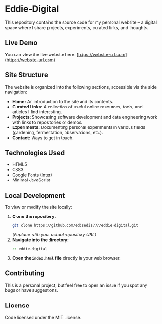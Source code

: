 # Eddie-Digital
This repository contains the source code for my personal website – a digital space where I share projects, experiments, curated links, and thoughts.

## Live Demo
You can view the live website here: [https://website-url.com](https://website-url.com)

## Site Structure
The website is organized into the following sections, accessible via the side navigation:

*   **Home:** An introduction to the site and its contents.
*   **Curated Links:** A collection of useful online resources, tools, and articles I find interesting.
*   **Projects:** Showcasing software development and data engineering work with links to repositories or demos.
*   **Experiments:** Documenting personal experiments in various fields (gardening, fermentation, observations, etc.).
*   **Contact:** Ways to get in touch.

## Technologies Used
*   HTML5
*   CSS3
*   Google Fonts (Inter)
*   Minimal JavaScript

## Local Development

To view or modify the site locally:

1.  **Clone the repository:**
    ```bash
    git clone https://github.com/edisedis777/eddie-digital.git
    ```
    *(Replace with your actual repository URL)*
2.  **Navigate into the directory:**
    ```bash
    cd eddie-digital
    ```
3.  **Open the `index.html` file** directly in your web browser.

## Contributing
This is a personal project, but feel free to open an issue if you spot any bugs or have suggestions.

## License
Code licensed under the MIT License.
